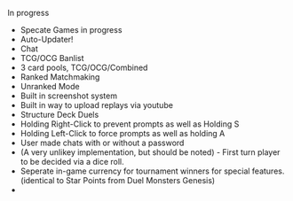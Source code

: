 In progress


* Specate Games in progress
* Auto-Updater!
* Chat
* TCG/OCG Banlist
* 3 card pools, TCG/OCG/Combined
* Ranked Matchmaking
* Unranked Mode
* Built in screenshot system
* Built in way to upload replays via youtube
* Structure Deck Duels
* Holding Right-Click to prevent prompts as well as Holding S
* Holding Left-Click to force prompts as well as holding A
* User made chats with or without a password
* (A very unlikey implementation, but should be noted) - First turn player to be decided via a dice roll. 
* Seperate in-game currency for tournament winners for special features.(identical to Star Points from Duel Monsters Genesis)
* 
